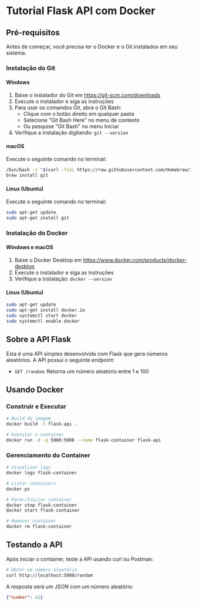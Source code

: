# Tutorial Flask API com Docker

## Pré-requisitos

Antes de começar, você precisa ter o Docker e o Git instalados em seu sistema.

### Instalação do Git

#### Windows
1. Baixe o instalador do Git em https://git-scm.com/downloads
2. Execute o instalador e siga as instruções
3. Para usar os comandos Git, abra o Git Bash:
   - Clique com o botão direito em qualquer pasta
   - Selecione "Git Bash Here" no menu de contexto
   - Ou pesquise "Git Bash" no menu Iniciar
4. Verifique a instalação digitando: `git --version`

#### macOS
Execute o seguinte comando no terminal:
```bash
/bin/bash -c "$(curl -fsSL https://raw.githubusercontent.com/Homebrew/install/HEAD/install.sh)"
brew install git
```

#### Linux (Ubuntu)
Execute o seguinte comando no terminal:

```bash
sudo apt-get update
sudo apt-get install git
```

### Instalação do Docker

#### Windows e macOS
1. Baixe o Docker Desktop em https://www.docker.com/products/docker-desktop
2. Execute o instalador e siga as instruções
3. Verifique a instalação: `docker --version`

#### Linux (Ubuntu)
```bash
sudo apt-get update
sudo apt-get install docker.io
sudo systemctl start docker
sudo systemctl enable docker
```

## Sobre a API Flask

Esta é uma API simples desenvolvida com Flask que gera números aleatórios. A API possui o seguinte endpoint:

- `GET /random`: Retorna um número aleatório entre 1 e 100

## Usando Docker

### Construir e Executar

```bash
# Build da imagem
docker build -t flask-api .

# Executar o container
docker run -d -p 5000:5000 --name flask-container flask-api
```

### Gerenciamento do Container

```bash
# Visualizar logs
docker logs flask-container

# Listar containers
docker ps

# Parar/Iniciar container
docker stop flask-container
docker start flask-container

# Remover container
docker rm flask-container
```

## Testando a API

Após iniciar o container, teste a API usando curl ou Postman:

```bash
# Obter um número aleatório
curl http://localhost:5000/random
```

A resposta será um JSON com um número aleatório:
```json
{"number": 42}
```